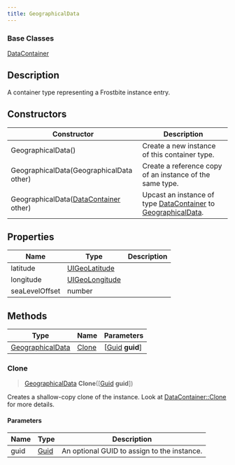 ```yaml
---
title: GeographicalData
---
```

### Base Classes

[DataContainer](/vext/ref/shared/class/datacontainer)

## Description

A container type representing a Frostbite instance entry.

## Constructors

| Constructor                                                                 | Description                                                                                                             |
| --------------------------------------------------------------------------- | ----------------------------------------------------------------------------------------------------------------------- |
| GeographicalData()                                                          | Create a new instance of this container type.                                                                           |
| GeographicalData(GeographicalData other)                                    | Create a reference copy of an instance of the same type.                                                                |
| GeographicalData([DataContainer](/vext/ref/shared/class/datacontainer) other) | Upcast an instance of type [DataContainer](/vext/ref/shared/class/datacontainer) to [GeographicalData](/vext/ref/fb/geographicaldata/). |

## Properties

| Name           | Type                             | Description |
| -------------- | -------------------------------- | ----------- |
| latitude       | [UIGeoLatitude](/vext/ref/fb/uigeolatitude/)   |             |
| longitude      | [UIGeoLongitude](/vext/ref/fb/uigeolongitude/) |             |
| seaLevelOffset | number                           |             |

## Methods

| Type                                 | Name            | Parameters                                     |
| ------------------------------------ | --------------- | ---------------------------------------------- |
| [GeographicalData](/vext/ref/fb/geographicaldata/) | [Clone](#clone) | \[[Guid](/vext/ref/shared/class/guid) **guid**\] |

### Clone

> [GeographicalData](/vext/ref/fb/geographicaldata/) **Clone**(\[[Guid](/vext/ref/shared/class/guid) **guid**\])

Creates a shallow-copy clone of the instance. Look at [DataContainer::Clone](/vext/ref/shared/class/datacontainer#clone) for more details.

#### Parameters

| Name | Type         | Description                                 |
| ---- | ------------ | ------------------------------------------- |
| guid | [Guid](/vext/ref/shared/class/guid/) | An optional GUID to assign to the instance. |
